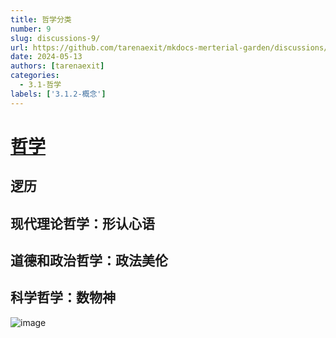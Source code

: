 ```yaml
---
title: 哲学分类
number: 9
slug: discussions-9/
url: https://github.com/tarenaexit/mkdocs-merterial-garden/discussions/9
date: 2024-05-13
authors: [tarenaexit]
categories: 
  - 3.1-哲学
labels: ['3.1.2-概念']
---
```


# [哲学](https://www.bilibili.com/video/BV1za4y1v7an/)
## 逻历
## 现代理论哲学：形认心语
## 道德和政治哲学：政法美伦
## 科学哲学：数物神
![image](https://cdn.ccsyue.com/picx-images-hosting/master/20240513/image.13llf7l6ga.webp)

<script src="https://giscus.app/client.js"
	data-repo="tarenaexit/mkdocs-merterial-garden"
	data-repo-id="RR_kgDOL4wNPw"
	data-mapping="number"
	data-term="9"
	data-reactions-enabled="1"
	data-emit-metadata="0"
	data-input-position="bottom"
	data-theme="light"
	data-lang="zh-CN"
	crossorigin="anonymous"
	async>
</script>
